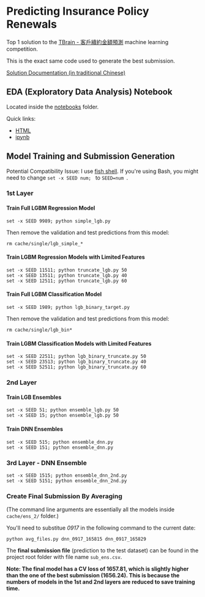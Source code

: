 # Predicting Insurance Policy Renewals
Top 1 solution to the [TBrain - 客戶續約金額預測](https://tbrain.trendmicro.com.tw/Competitions/Details/3) machine learning competition.

This is the exact same code used to generate the best submission.

[Solution Documentation (in traditional Chinese)](docs/solution_documentation.md)

## EDA (Exploratory Data Analysis) Notebook

Located inside the [notebooks](notebooks/) folder.

Quick links:
 * [HTML](<notebooks/EDA - Public.html>)
 * [ipynb](<notebooks/EDA - Public.ipynb>)

## Model Training and Submission Generation

Potential Compatibility Issue: I use [fish shell](https://fishshell.com/). If you're using Bash, you might need to change `set -x SEED num; ` to `SEED=num `.

### 1st Layer

#### Train Full LGBM Regression Model
```
set -x SEED 9989; python simple_lgb.py
```

Then remove the validation and test predictions from this model:

```
rm cache/single/lgb_simple_*
```

#### Train LGBM Regression Models with Limited Features
```
set -x SEED 11511; python truncate_lgb.py 50
set -x SEED 13511; python truncate_lgb.py 40
set -x SEED 12511; python truncate_lgb.py 60
```

#### Train Full LGBM Classification Model
```
set -x SEED 1989; python lgb_binary_target.py
```

Then remove the validation and test predictions from this model:

```
rm cache/single/lgb_bin*
```

#### Train LGBM Classification Models with Limited Features
```
set -x SEED 22511; python lgb_binary_truncate.py 50
set -x SEED 23513; python lgb_binary_truncate.py 40
set -x SEED 52511; python lgb_binary_truncate.py 60
```

### 2nd Layer

#### Train LGB Ensembles

```
set -x SEED 51; python ensemble_lgb.py 50
set -x SEED 15; python ensemble_lgb.py 50
```

#### Train DNN Ensembles

```
set -x SEED 515; python ensemble_dnn.py
set -x SEED 151; python ensemble_dnn.py
```

### 3rd Layer - DNN Ensemble

```
set -x SEED 1515; python ensemble_dnn_2nd.py
set -x SEED 5151; python ensemble_dnn_2nd.py
```

### Create Final Submission By Averaging

(The command line arguments are essentially all the models inside `cache/ens_2/` folder.)

You'll need to substitue *0917* in the following command to the current date:

```
python avg_files.py dnn_0917_165815 dnn_0917_165829
```

The **final submission file** (prediction to the test dataset) can be found in the project root folder with file name `sub_ens.csv`.

**Note: The final model has a CV loss of 1657.81, which is slightly higher than the one of the best submission (1656.24). This is because the numbers of models in the 1st and 2nd layers are reduced to save training time.**
